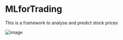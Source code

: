 # MLforTrading
This is a framework to analyse and predict stock prices

![image](https://user-images.githubusercontent.com/37692936/56749767-47d01100-677a-11e9-9245-647863ad3394.png)
